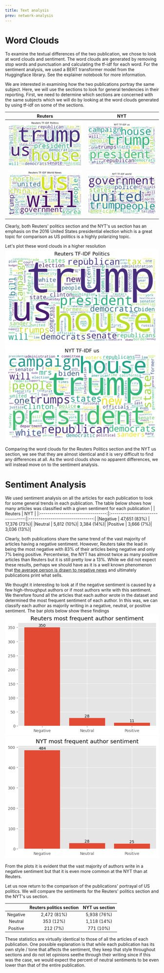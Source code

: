 ```yaml
---
title: Text analysis
prev: network-analysis
---
```

# Word Clouds
To examine the textual differences of the two publication, we chose to look at word clouds and sentiment. The word clouds are generated by removing stop words and punctuation and calculating the tf-idf for each word. For the sentiment analysis, we used a BERT transformer model from the Huggingface library. See the explainer notebook for more information.

We are interested in examining how the two publications portray the same subject. Here, we will use the sections to look for general tendencies in their reporting.
First, we need to determine which sections are concerned with the same subjects which we will do by looking at the word clouds generated by using tf-idf on some of the sections.


|               Reuters               |               NYT               |
|:----------------------------------:|:---------------------------------:|
| ![](/images/Reuters_TFIDF_Politics.png) | ![](/images/NYT_TFIDF_us.png) |
| ![](/images/Reuters_TFIDF_World_News.png) | ![](/images/NYT_TFIDF_world.png) |

Clearly, both Reuters' politics section and the NYT's us section has an emphasis on the 2016 United States presidential election which is a great topic for comparison as US politics is a highly polarizing topic.

Let's plot these word clouds in a higher resolution
![](/images/Reuters_TFIDF_Politics.png)
![](/images/NYT_TFIDF_us.png)

Comparing the word clouds for the Reuters Politics section and the NYT us section, we see that they are almost identical and it is very difficult to find any differences at all.
As the word clouds show no apparent differences, we will instead move on to the sentiment analysis.

# Sentiment Analysis
We used sentiment analysis on all the articles for each publication to look for some general trends in each publication.
The table below shows how many articles was classified with a given sentiment for each publication
|                                     |               Reuters               |               NYT               |
|:----------------------------------:|:----------------------------------:|:---------------------------------:|
|Negative | 47,651 (83%) | 17,376 (73%)|
|Neutral | 5,812 (10%)| 3,384 (14%)|
|Positive | 3,666 (7%)| 3,036 (13%)|

Clearly, both publications share the same trend of the vast majority of articles having a negative sentiment. However, Reuters take the lead in being the most negative with 83% of their articles being negative and only 7% being positive. Percentwise, the NYT has almost twice as many positive articles than Reuters but it is still pretty low a 13%.
While we did not expect these results, perhaps we should have as it is a well known phenomenon that [the average person is drawn to negative news](https://www.bbc.com/future/article/20140728-why-is-all-the-news-bad) and ultimately publications print what sells.

We thought it interesting to look at if the negative sentiment is caused by a few high-throughput authors or if most authors write with this sentiment.
We therefore found all the articles that each author wrote in the dataset and determined the most frequent sentiment of each author. In this was, we can classify each author as majorily writing in a negative, neutral, or positive sentiment.
The bar plots below show these findings
![](/images/reuters_author_sentiment.png)
![](/images/nyt_author_sentiments.png)

From the plots it is evident that the vast majority of authors write in a negative sentiment but that it is even more common at the NYT than at Reuters.

Let us now return to the comparison of the publications' portrayal of US politics.
We will compare the sentiments for the Reuters' politics section and the NYT's us section. 

|                                     |               Reuters politics section              |               NYT us section               |
|:----------------------------------:|:----------------------------------:|:---------------------------------:|
|Negative | 2,472 (81%) | 5,938 (76%)|
|Neutral | 353 (12%)| 1,118 (14%)|
|Positive | 212 (7%)| 771 (10%)|

These statistics are virtually identical to those of all the articles of each publication. One possible explanation is that while each publication has its own style / tone that affects the sentiment, they keep that style throughout sections and do not let opinions seethe through their writing since if this was the case, we would expect the percent of neutral sentiments to be even lower than that of the entire publication.